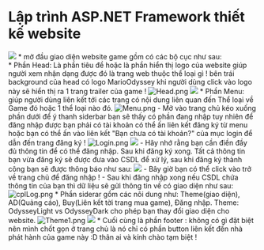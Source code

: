 # Lập trình ASP.NET Framework thiết kế website
<img src="https://scontent.fdad2-1.fna.fbcdn.net/v/t1.15752-9/62315682_317366229192806_1863600345687523328_n.png?_nc_cat=108&_nc_oc=AQkHrs6cHIdEox6o4UOfkyF0XTN_Q5nEaqrIprZLtPK4GldXQZiBHMZZvhkMKkurnsc&_nc_ht=scontent.fdad2-1.fna&oh=8b07207d8544adac8aa7ab8cb530adff&oe=5D85FFBE" border="0" />
* mở đầu giao diện website game gồm có các bộ cục như sau:<br/>
* Phần Head: Là phần tiêu đề hoặc là phần hiển thị logo của website giúp người xem nhận dạng được đó là trang web thuộc thể loại gì !
bên trái background của head có logo MarioOdyssey khi người dùng click vào logo này sẽ hiển thị ra 1 trang trailer của game !
<img src="https://www.upsieutoc.com/images/2019/06/13/Head.png" alt="Head.png" border="0" />
<img src="https://scontent.fdad2-1.fna.fbcdn.net/v/t1.15752-9/62614834_465592473984104_6099061754564706304_n.png?_nc_cat=108&_nc_oc=AQkumIN6VK0D9AIuN876vH_HhTkaxHgh7IZb7Y8iKSKjW4ZAfoJgy_VQcISu66KnqC4&_nc_ht=scontent.fdad2-1.fna&oh=bb16e0b537132f491623b5204839c7b7&oe=5D8FBF4F" border="0" />
* Phần Menu: giúp người dùng liên kết tới các trang có nội dung liên quan đến Thể loại về Game đó hoặc 1 thể loại nào đó.
<img src="https://www.upsieutoc.com/images/2019/06/13/Menu.png" alt="Menu.png" border="0" />
- Mở vào trang chủ kéo xuống phần dưới để ý thanh siderbar bạn sẽ thấy có phần đang nhập tuy nhiên để đăng nhập được bạn phải có tài khoản có thể ấn liên kết đăng ký từ menu hoặc bạn có thể ấn vào liên kết "Bạn chưa có tài khoản?" của mục login để dẫn đến trang đăng ký !
<img src="https://www.upsieutoc.com/images/2019/06/13/Login.png" alt="Login.png" border="0" />
<img src="https://scontent.fdad1-1.fna.fbcdn.net/v/t1.15752-9/62608151_539208893281313_3663108852921925632_n.png?_nc_cat=104&_nc_oc=AQm70r_JRSEX0pk0_yefondEcxVPNIuF_cScLm1mH1ybCi_U0qFPCmcWhZ5DAofvTfY&_nc_ht=scontent.fdad1-1.fna&oh=2d7783d74865c2a340230ef53ffd3c2e&oe=5D9C1870" border="0" />
- Hãy nhớ rằng bạn cần điền đầy đủ thông tin để có thể đăng nhập. Sau khi đăng ký xong. Tất cả thông tin bạn vừa đăng ký sẽ được đưa vào CSDL để xử lý, sau khi đăng ký thành công bạn sẽ được thông báo như sau:
<img src="https://scontent.fdad2-1.fna.fbcdn.net/v/t1.15752-9/62568983_1980696768700973_449492246199271424_n.png?_nc_cat=108&_nc_oc=AQl3hoB4JHUXhYI4GTlXaA92zC043GXaCUrBOtbQAA8JO1qtbV-5cXrJKOsOvAPujrY&_nc_ht=scontent.fdad2-1.fna&oh=183d284fe11cd3452ea35223fd73fda9&oe=5D837E97" border="0" />
- Bây giờ bạn có thể click vào trở về trang chủ để đăng nhập !
- Sau khi đăng nhập xong nếu CSDL chứa thông tin của bạn thì dữ liệu sẽ gửi thông tin về có giao diện như sau:
<img src="https://www.upsieutoc.com/images/2019/06/13/cplLog.png" alt="cplLog.png" border="0" />
* Phần siderar gồm các nôi dung như: Theme(giao diện), AD(Quảng cáo), Buy(Liên kết tời trang mua game), Đăng nhập.
Theme: OdysseyLight vs OdysseyDark cho phép bạn thay đổi giao diện cho website.
<img src="https://www.upsieutoc.com/images/2019/06/13/Theme1.png" alt="Theme1.png" border="0" />
<img src="https://scontent.fdad1-1.fna.fbcdn.net/v/t1.15752-9/62361807_346602279384755_2863034309139234816_n.png?_nc_cat=106&_nc_oc=AQn-_fgAXySqyFhqXHXefeJ5s6jy46hUHnEZyXLteC82k-fWFyiHOjG9LZKDRwCbRT0&_nc_ht=scontent.fdad1-1.fna&oh=2369e87f0ce6d4a5ead9e771ebf8b323&oe=5D88228B" border="0" />
* Cuối cùng là phần footer : không có gì đặt biệt nên mình chốt gọn ở trang chủ là nó chỉ có phần button liên kết đến nhà phát hành của game này :D thân ai và kính chào tạm biệt !
